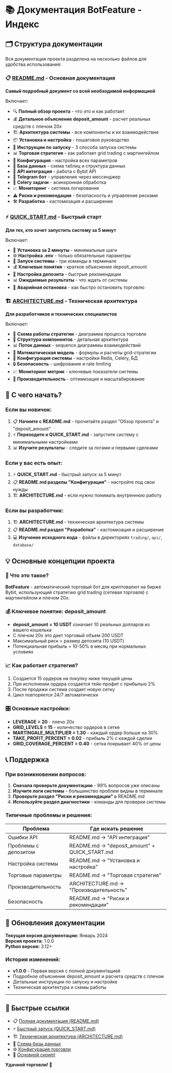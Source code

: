 # 📚 Документация BotFeature - Индекс

## 🗂️ Структура документации

Вся документация проекта разделена на несколько файлов для удобства использования:

### 📋 [README.md](README.md) - Основная документация
**Самый подробный документ со всей необходимой информацией**

Включает:
- 🔍 **Полный обзор проекта** - что это и как работает
- 💰 **Детальное объяснение deposit_amount** - расчет реальных средств с плечом 20x
- 🏗️ **Архитектура системы** - все компоненты и их взаимодействие
- 📦 **Установка и настройка** - пошаговое руководство
- 🚀 **Инструкции по запуску** - 3 способа запуска системы
- 📊 **Торговая стратегия** - как работает grid trading с мартингейлом
- 🔧 **Конфигурация** - настройка всех параметров
- 📁 **База данных** - схема таблиц и структура данных
- 🔌 **API интеграция** - работа с Bybit API
- 📱 **Telegram бот** - управление через мессенджер
- 🔄 **Celery задачи** - асинхронная обработка
- 📈 **Мониторинг** - система логирования
- ⚠️ **Риски и рекомендации** - безопасность и управление рисками
- 🛠️ **Разработка** - кастомизация и расширение

### ⚡ [QUICK_START.md](QUICK_START.md) - Быстрый старт
**Для тех, кто хочет запустить систему за 5 минут**

Включает:
- 🚀 **Установка за 2 минуты** - минимальные шаги
- ⚙️ **Настройка .env** - только обязательные параметры  
- 🔧 **Запуск системы** - три команды в терминале
- 💰 **Ключевые понятия** - краткое объяснение deposit_amount
- 🎯 **Настройка депозита** - быстрые рекомендации
- 📊 **Ожидаемые результаты** - что ждать от системы
- 🚨 **Аварийная остановка** - как быстро остановить торговлю

### 🏗️ [ARCHITECTURE.md](ARCHITECTURE.md) - Техническая архитектура
**Для разработчиков и технических специалистов**

Включает:
- 🔄 **Схема работы стратегии** - диаграмма процесса торговли
- 💼 **Структура компонентов** - детальная архитектура
- 📊 **Поток данных** - sequence диаграммы взаимодействий
- 🔢 **Математическая модель** - формулы и расчеты grid-стратегии
- 🔧 **Конфигурация системы** - настройки Redis, Celery, БД
- 🔒 **Безопасность** - шифрование и rate limiting
- 📈 **Мониторинг метрик** - ключевые показатели системы
- 🔧 **Производительность** - оптимизация и масштабирование

## 🎯 С чего начать?

### Если вы новичок:
1. 📋 **Начните с README.md** - прочитайте раздел "Обзор проекта" и "deposit_amount"
2. ⚡ **Переходите к QUICK_START.md** - запустите систему с минимальными настройками
3. 📊 **Изучите результаты** - следите за логами и первыми сделками

### Если у вас есть опыт:
1. ⚡ **QUICK_START.md** - быстрый запуск за 5 минут
2. 📋 **README.md разделы "Конфигурация"** - настройте под свои нужды
3. 🏗️ **ARCHITECTURE.md** - если нужно понимать внутреннюю работу

### Если вы разработчик:
1. 🏗️ **ARCHITECTURE.md** - техническая архитектура системы
2. 📋 **README.md раздел "Разработка"** - кастомизация и расширение
3. 💻 **Изучение исходного кода** - файлы в директориях `trading/`, `api/`, `database/`

## 💡 Основные концепции проекта

### 🤖 Что это такое?
**BotFeature** - автоматический торговый бот для криптовалют на бирже Bybit, использующий стратегию grid trading (сетевая торговля) с мартингейлом и плечом 20x.

### 💰 Ключевое понятие: deposit_amount
- **deposit_amount = 10 USDT** означает 10 реальных долларов из вашего кошелька
- С плечом 20x это дает торговый объем 200 USDT
- Максимальный риск = размер депозита (10 USDT)
- Потенциальная прибыль = 10-50% в месяц при нормальных условиях

### 📈 Как работает стратегия?
1. Создается 15 ордеров на покупку ниже текущей цены
2. При исполнении ордера создается тейк-профит с прибылью 2%
3. После продажи система создает новую сетку
4. Цикл повторяется 24/7 автоматически

### 🎛️ Основные настройки:
- **LEVERAGE = 20** - плечо 20x
- **GRID_LEVELS = 15** - количество ордеров в сетке
- **MARTINGALE_MULTIPLIER = 1.30** - каждый ордер больше на 30%
- **TAKE_PROFIT_PERCENT = 0.02** - прибыль 2% с каждой сделки
- **GRID_COVERAGE_PERCENT = 0.40** - сетка покрывает 40% от цены

## 📞 Поддержка

### При возникновении вопросов:

1. **Сначала проверьте документацию** - 99% вопросов уже описаны
2. **Изучите логи системы** - большинство проблем видны в терминале
3. **Проверьте раздел "Риски и рекомендации"** в README.md
4. **Используйте раздел диагностики** - команды для проверки системы

### Типичные проблемы и решения:

| Проблема | Где искать решение |
|----------|-------------------|
| Ошибки API | README.md → "API интеграция" |
| Проблемы с депозитом | README.md → "deposit_amount" + QUICK_START.md |
| Настройка системы | README.md → "Установка и настройка" |
| Торговые параметры | README.md → "Торговая стратегия" |
| Производительность | ARCHITECTURE.md → "Производительность" |
| Безопасность | README.md → "Риски и рекомендации" |

## 🔄 Обновления документации

**Текущая версия документации:** Январь 2024  
**Версия проекта:** 1.0.0  
**Python версия:** 3.12+

### История изменений:
- **v1.0.0** - Первая версия с полной документацией
- Подробное объяснение deposit_amount и расчета средств с плечом
- Детальные инструкции по запуску и настройке
- Техническая архитектура и схемы работы

---

## 🎯 Быстрые ссылки

- 📋 [Полная документация (README.md)](README.md)
- ⚡ [Быстрый запуск (QUICK_START.md)](QUICK_START.md)  
- 🏗️ [Техническая архитектура (ARCHITECTURE.md)](ARCHITECTURE.md)
- 📁 [Схема базы данных](database/schema.sql)
- ⚙️ [Конфигурация торговли](config/constants.py)
- 🤖 [Основной скрипт](main.py)

**Удачной торговли! 🚀**
